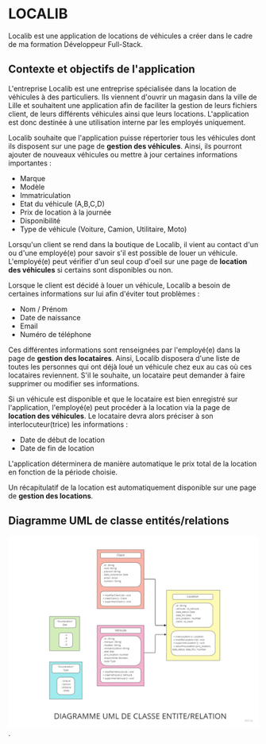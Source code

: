 # LOCALIB

Localib est une application de locations de véhicules a créer dans le cadre de ma formation Développeur Full-Stack.

## Contexte et objectifs de l'application

L'entreprise Localib est une entreprise spécialisée dans la location de véhicules à des particuliers. Ils viennent d'ouvrir un magasin dans la ville de Lille et souhaitent une application afin de faciliter la gestion de leurs fichiers client, de leurs différents véhicules ainsi que leurs locations. L'application est donc destinée à une utilisation interne par les employés uniquement.

Localib souhaite que l'application puisse répertorier tous les véhicules dont ils disposent sur une page de **gestion des véhicules**. Ainsi, ils pourront ajouter de nouveaux véhicules ou mettre à jour certaines informations importantes :
- Marque
- Modèle
- Immatriculation
- Etat du véhicule (A,B,C,D)
- Prix de location à la journée
- Disponibilité
- Type de véhicule (Voiture, Camion, Utilitaire, Moto)

Lorsqu'un client se rend dans la boutique de Localib, il vient au contact d'un ou d'une employé(e) pour savoir s'il est possible de louer un véhicule. L'employé(e) peut vérifier d'un seul coup d'oeil sur une page de **location des véhicules** si certains sont disponibles ou non.

Lorsque le client est décidé à louer un véhicule, Localib a besoin de certaines informations sur lui afin d'éviter tout problèmes :

- Nom / Prénom
- Date de naissance
- Email
- Numéro de téléphone

Ces différentes informations sont renseignées par l'employé(e) dans la page de **gestion des locataires**. Ainsi, Localib disposera d'une liste de toutes les personnes qui ont déjà loué un véhicule chez eux au cas où ces locataires reviennent. S'il le souhaite, un locataire peut demander à faire supprimer ou modifier ses informations.

Si un véhicule est disponible et que le locataire est bien enregistré sur l'application, l'employé(e) peut procéder à la location via la page de **location des véhicules**. Le locataire devra alors préciser à son interlocuteur(trice) les informations :
- Date de début de location
- Date de fin de location

L'application déterminera de manière automatique le prix total de la location en fonction de la période choisie.

Un récapitulatif de la location est automatiquement disponible sur une page de **gestion des locations**.


## Diagramme UML de classe entités/relations 

![Diagramme UML de classe entités/relations ](/assets/UML_diagram_entity-relationship.jpg).